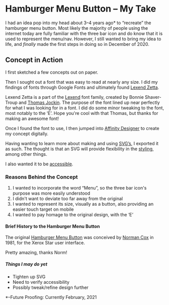 # Hamburger Menu Button – My Take
I had an idea pop into my head about 3–4 years ago* to “recreate” the hamburger menu button. Most likely the majority of people using the internet today are fully familiar with the three bar icon and do know that it is used to represent the menu/nav. However, I still wanted to bring my idea to life, and *finally* made the first steps in doing so in December of 2020. 

## Concept in Action
I first sketched a few concepts out on paper.

Then I sought out a font that was easy to read at nearly any size. I did my findings of fonts through Google Fonts and ultimately found [Lexend Zetta](https://fonts.google.com/specimen/Lexend+Zetta).

Lexend Zetta is a part of the [Lexend](https://www.lexend.com/) font family, created by Bonnie Shaver-Troup and [Thomas Jockin](https://github.com/ThomasJockin/lexend). The purpose of the font lined up near perfectly for what I was looking for in a font. I did do some minor tweaking to the font, most notably to the ‘E’. Hope you're cool with that Thomas, but thanks for making an awesome font!

Once I found the font to use, I then jumped into [Affinity Designer](https://affinity.serif.com/en-us/designer/) to create my concept digitally.

Having wanting to learn more about making and using [SVG’s](https://css-tricks.com/using-svg/), I exported it as such. The thought is that an SVG will provide flexibility in the [styling](https://css-tricks.com/svg-properties-and-css/), among other things.

I also wanted it to be [accessible](https://www.24a11y.com/2018/accessible-svg-icons-with-inline-sprites/).


### Reasons Behind the Concept
1. I wanted to incorporate the word “Menu”, so the three bar icon's purpose was more easily understood
1. I didn't want to deviate too far away from the original
1. I wanted to represent its size, visually as a button, also providing an easier touch target on mobile
1. I wanted to pay homage to the original design, with the ‘E’

#### Brief History to the Hamburger Menu Button
The original [Hamburger Menu Button](https://en.wikipedia.org/wiki/Hamburger_button) was conceived by [Norman Cox](https://en.wikipedia.org/wiki/Norm_Cox_(designer)) in 1981, for the Xerox Star user interface.

Pretty amazing, thanks Norm!

##### Things I may do yet
* Tighten up SVG
* Need to verify accessibility
* Possibly tweak/refine design further


*–Future Proofing: Currently February, 2021